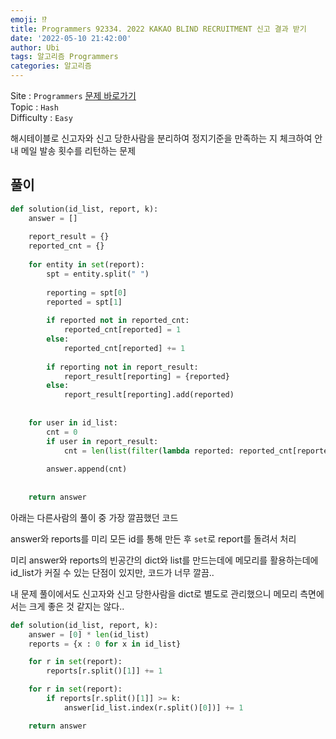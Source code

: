 ```yaml
---
emoji: ⁉️
title: Programmers 92334. 2022 KAKAO BLIND RECRUITMENT 신고 결과 받기
date: '2022-05-10 21:42:00'
author: Ubi
tags: 알고리즘 Programmers
categories: 알고리즘
---
```


Site : `Programmers` [문제 바로가기](https://programmers.co.kr/learn/courses/30/lessons/92334?language=python3)  
Topic : `Hash`  
Difficulty : `Easy`  


해시테이블로 신고자와 신고 당한사람을 분리하여 정지기준을 만족하는 지 체크하여 안내 메일 발송 횟수를 리턴하는 문제  


## 풀이

```python
def solution(id_list, report, k):
    answer = []
    
    report_result = {}
    reported_cnt = {}
    
    for entity in set(report):
        spt = entity.split(" ")
        
        reporting = spt[0]
        reported = spt[1]
        
        if reported not in reported_cnt:
            reported_cnt[reported] = 1
        else:
            reported_cnt[reported] += 1
            
        if reporting not in report_result:
            report_result[reporting] = {reported}
        else:
            report_result[reporting].add(reported)
            
        
    for user in id_list:
        cnt = 0
        if user in report_result:
            cnt = len(list(filter(lambda reported: reported_cnt[reported] >= k, report_result[user])))
        
        answer.append(cnt)        
        
    
    return answer
```



아래는 다른사람의 풀이 중 가장 깔끔했던 코드  

answer와 reports를 미리 모든 id를 통해 만든 후 `set`로 report를 돌려서 처리  

미리 answer와 reports의 빈공간의 dict와 list를 만드는데에 메모리를 활용하는데에 id_list가 커질 수 있는 단점이 있지만, 코드가 너무 깔끔..  

내 문제 풀이에서도 신고자와 신고 당한사람을 dict로 별도로 관리했으니 메모리 측면에서는 크게 좋은 것 같지는 않다..  



```python
def solution(id_list, report, k):
    answer = [0] * len(id_list)    
    reports = {x : 0 for x in id_list}

    for r in set(report):
        reports[r.split()[1]] += 1

    for r in set(report):
        if reports[r.split()[1]] >= k:
            answer[id_list.index(r.split()[0])] += 1

    return answer
```